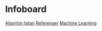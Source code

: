 # Infoboard
[Algoritm listan](algoritmer.md)
[Referenser](Länkar_källor.md)
[Machine Learning](Machine-learning.md)